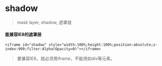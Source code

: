 # shadow
> mask layer, shadow, 遮罩层

#### 能兼容IE8的遮罩层
`<iframe id="shadow" style="width:100%;height:100%;position:absolute;z-index:999;filter:Alpha(Opacity=0)"></iframe>`
> 要兼容IE8，就必须用iframe，不能用如div等元素。